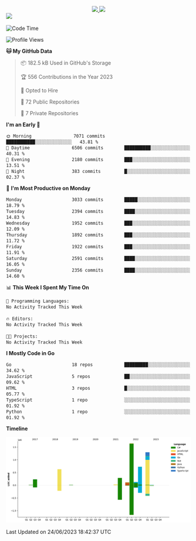<div align="center">
  <a href="https://github.com/arielsrv">
    <img height="180em" src="https://github-readme-stats.vercel.app/api?username=arielsrv&show_icons=true&theme=radical&include_all_commits=true&count_private=true"/>
    <img height="180em" src="https://github-readme-stats.vercel.app/api/top-langs/?username=arielsrv&layout=compact&langs_count=10&theme=radical"/>
 </a>
</div>

<div>
  <a href="https://www.linkedin.com/in/arielpineiro/" target="_blank">
    <img src="https://img.shields.io/badge/-LinkedIn-%230077B5?style=for-the-badge&logo=linkedin&logoColor=white" target="_blank">
  </a>
</div>

<!--START_SECTION:waka-->
![Code Time](http://img.shields.io/badge/Code%20Time-0%20secs-blue)

![Profile Views](http://img.shields.io/badge/Profile%20Views-1-blue)

**🐱 My GitHub Data** 

> 📦 182.5 kB Used in GitHub's Storage 
 > 
> 🏆 556 Contributions in the Year 2023
 > 
> 💼 Opted to Hire
 > 
> 📜 72 Public Repositories 
 > 
> 🔑 7 Private Repositories 
 > 
**I'm an Early 🐤** 

```text
🌞 Morning                7071 commits        ███████████░░░░░░░░░░░░░░   43.81 % 
🌆 Daytime                6506 commits        ██████████░░░░░░░░░░░░░░░   40.31 % 
🌃 Evening                2180 commits        ███░░░░░░░░░░░░░░░░░░░░░░   13.51 % 
🌙 Night                  383 commits         █░░░░░░░░░░░░░░░░░░░░░░░░   02.37 % 
```
📅 **I'm Most Productive on Monday** 

```text
Monday                   3033 commits        █████░░░░░░░░░░░░░░░░░░░░   18.79 % 
Tuesday                  2394 commits        ████░░░░░░░░░░░░░░░░░░░░░   14.83 % 
Wednesday                1952 commits        ███░░░░░░░░░░░░░░░░░░░░░░   12.09 % 
Thursday                 1892 commits        ███░░░░░░░░░░░░░░░░░░░░░░   11.72 % 
Friday                   1922 commits        ███░░░░░░░░░░░░░░░░░░░░░░   11.91 % 
Saturday                 2591 commits        ████░░░░░░░░░░░░░░░░░░░░░   16.05 % 
Sunday                   2356 commits        ████░░░░░░░░░░░░░░░░░░░░░   14.60 % 
```


📊 **This Week I Spent My Time On** 

```text
💬 Programming Languages: 
No Activity Tracked This Week

🔥 Editors: 
No Activity Tracked This Week

🐱‍💻 Projects: 
No Activity Tracked This Week
```

**I Mostly Code in Go** 

```text
Go                       18 repos            █████████░░░░░░░░░░░░░░░░   34.62 % 
JavaScript               5 repos             ██░░░░░░░░░░░░░░░░░░░░░░░   09.62 % 
HTML                     3 repos             █░░░░░░░░░░░░░░░░░░░░░░░░   05.77 % 
TypeScript               1 repo              ░░░░░░░░░░░░░░░░░░░░░░░░░   01.92 % 
Python                   1 repo              ░░░░░░░░░░░░░░░░░░░░░░░░░   01.92 % 
```



**Timeline**

![Lines of Code chart](https://raw.githubusercontent.com/arielsrv/arielsrv/main/assets/bar_graph.png)


 Last Updated on 24/06/2023 18:42:37 UTC
<!--END_SECTION:waka-->
